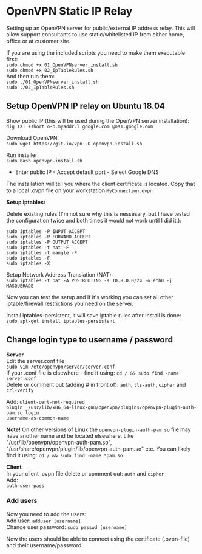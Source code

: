 # OpenVPN Static IP Relay
Setting up an OpenVPN server for public/external IP address relay. This will allow support consultants to use static/whitelisted IP from either home, office or at customer site.

If you are using the included scripts you need to make them executable first:  
`sudo chmod +x 01_OpenVPNserver_install.sh`  
`sudo chmod +x 02_IpTableRules.sh`  
And then run them:  
`sudo ./01_OpenVPNserver_install.sh`  
`sudo ./02_IpTableRules.sh`  

## Setup OpenVPN IP relay on Ubuntu 18.04  

Show public IP (this will be used during the OpenVPN server installation):  
`dig TXT +short o-o.myaddr.l.google.com @ns1.google.com`

Download OpenVPN:  
`sudo wget https://git.io/vpn -O openvpn-install.sh`    

Run installer:  
`sudo bash openvpn-install.sh`  

* Enter public IP - Accept default port - Select Google DNS  

The installation will tell you where the client certificate is located. Copy that to a local .ovpn file on your workstation `MyConnection.ovpn`   

**Setup iptables:**

Delete existing rules (I'm not sure why this is nessesary, but I have tested the configuration twice and both times it would not work until I did it.):  
```
sudo iptables -P INPUT ACCEPT
sudo iptables -P FORWARD ACCEPT
sudo iptables -P OUTPUT ACCEPT
sudo iptables -t nat -F
sudo iptables -t mangle -F
sudo iptables -F
sudo iptables -X
```

Setup Network Address Translation (NAT):    
`sudo iptables -t nat -A POSTROUTING -s 10.8.0.0/24 -o eth0 -j MASQUERADE`   

Now you can test the setup and if it's working you can set all other iptable/firewall restrictions you need on the server.  

Install iptables-persistent, it will save iptable rules after install is done:  
`sudo apt-get install iptables-persistent`  


## Change login type to username / password  
**Server**  
Edit the server.conf file  
`sudo vim /etc/openvpn/server/server.conf`  
If your .conf file is elsewhere - find it using:  `cd / && sudo find -name server.conf`    
Delete or comment out (adding # in front of): `auth`, `tls-auth`, `cipher` and `crl-verify`  

Add: 
`client-cert-not-required`  
`plugin  /usr/lib/x86_64-linux-gnu/openvpn/plugins/openvpn-plugin-auth-pam.so login`  
`username-as-common-name`  

**Note!** On other versions of Linux the `openvpn-plugin-auth-pam.so` file may have another name and be located elsewhere. Like "/usr/lib/openvpn/openvpn-auth-pam.so", "/usr/share/openvpn/plugin/lib/openvpn-auth-pam.so" etc.  You can likely find it using: `cd / && sudo find -name *pam.so`   

**Client**  
In your client .ovpn file delete or comment out: 
`auth` and `cipher`  
Add:  
`auth-user-pass` 

### Add users
Now you need to add the users:  
Add user: `adduser [username]`  
Change user password: `sudo passwd [username]`  

Now the users should be able to connect using the certificate (.ovpn-file) and their username/password.  
